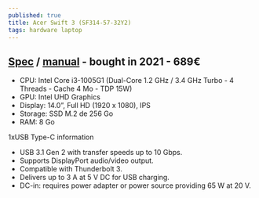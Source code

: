 ```yaml
---
published: true
title: Acer Swift 3 (SF314-57-32Y2)
tags: hardware laptop
---
```

## [Spec](https://www.ldlc.com/fiche/PB00391633.html?offerId=AR202008120030) / [manual](https://global-download.acer.com/GDFiles/Document/User%20Manual/User%20Manual_Acer_3.0_A_A.pdf?acerid=637049004761242788&Step1=ULTRA-THIN&Step2=SWIFT&Step3=SF314-57G&OS=ALL&LC=en&BC=ACER&SC=EMEA_27) - bought in 2021 - 689€
- CPU: Intel Core i3-1005G1 (Dual-Core 1.2 GHz / 3.4 GHz Turbo - 4 Threads - Cache 4 Mo - TDP 15W) 
- GPU:  Intel UHD Graphics 
- Display: 14.0”, Full HD (1920 x 1080), IPS
- Storage: SSD M.2 de 256 Go
- RAM: 8 Go 

1xUSB Type-C information
- USB 3.1 Gen 2 with transfer speeds up to 10 Gbps.
- Supports DisplayPort audio/video output.
- Compatible with Thunderbolt 3.
- Delivers up to 3 A at 5 V DC for USB charging.
- DC-in:  requires  power  adapter  or  power source providing 65 W  at 20 V.
